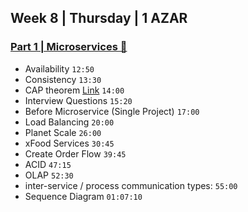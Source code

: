 ## Week 8 | Thursday | 1 AZAR
### [Part 1 | Microservices 🔗](https://drive.google.com/file/d/13gTnJHDamU7ph8-kiiSAzHCXUQHnfrip/view)
- Availability `12:50`
- Consistency `13:30`
- CAP theorem [Link](https://en.wikipedia.org/wiki/CAP_theorem) `14:00`
- Interview Questions `15:20`
- Before Microservice (Single Project) `17:00`
- Load Balancing `20:00`
- Planet Scale `26:00`
- xFood Services `30:45`
- Create Order Flow `39:45`
- ACID `47:15`
- OLAP `52:30`
- inter-service / process communication types: `55:00`
- Sequence Diagram `01:07:10`
